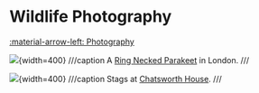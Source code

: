 # Wildlife Photography
[:material-arrow-left: Photography](photography.md)

![](assets/_MG_2364.jpg){width=400}
///caption
A [Ring Necked Parakeet](https://www.wildlondon.org.uk/wildlife-explorer/birds/parakeet/ring-necked-parakeet) in London.
///

![](assets/_MG_1666-cropped.jpg){width=400}
///caption
Stags at [Chatsworth House](https://www.chatsworth.org/).
///